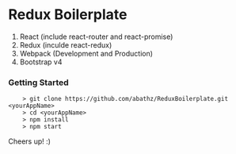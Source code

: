 # Redux Boilerplate

1. React (include react-router and react-promise)
2. Redux (inculde react-redux)
3. Webpack (Development and Production)
4. Bootstrap v4

### Getting Started

```
	> git clone https://github.com/abathz/ReduxBoilerplate.git <yourAppName>
	> cd <yourAppName>
	> npm install
	> npm start
```

Cheers up! :)
